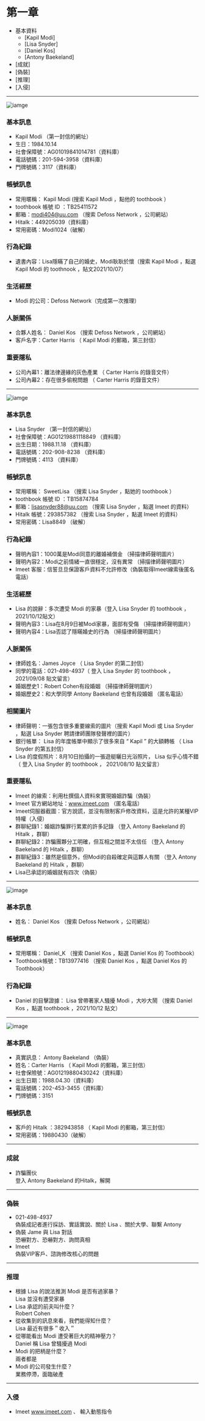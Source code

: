 # 第一章
* 基本資料
  * [Kapil Modi]
  * [Lisa Snyder]
  * [Daniel Kos]
  * [Antony Baekeland]
* [成就]
* [偽裝]
* [推理]
* [入侵]
****
![iamge](https://github.com/skyblueexo/skyguide/blob/main/STEAM/photo/1.JPG?raw=true)
### 基本訊息 <br>
* Kapil Modi （第一封信的網址）
* 生日：1984.10.14
* 社會保障號：AG01019841014781（資料庫）
* 電話號碼：201-594-3958（資料庫）
* 門牌號碼：3117（資料庫）
### 帳號訊息 <br>
* 常用暱稱： Kapil Modi (搜索 Kapil Modi ，點他的 toothbook ）
* toothbook 帳號 ID ：TB25411572
* 郵箱：modi404@uu.com （搜索 Defoss Network ，公司網站）
* Hitalk：449205039（資料庫）
* 常用密碼：Modi1024（破解）
### 行為紀錄
* 遺書內容：Lisa隱瞞了自己的婚史，Modi耿耿於懷（搜索 Kapil Modi ，點選 Kapil Modi 的 toothnook ，貼文2021/10/07）
### 生活經歷
* Modi 的公司：Defoss Network（完成第一次推理）
### 人脈關係
* 合夥人姓名： Daniel Kos （搜索 Defoss Network ，公司網站）
* 客戶名字：Carter Harris （ Kapil Modi 的郵箱，第三封信）
### 重要隱私
* 公司內幕1：離法律邊緣的灰色產業 （ Carter Harris 的錄音文件）
* 公司內幕2：存在很多偷稅問題 （ Carter Harris 的錄音文件）
****
![iamge](https://github.com/skyblueexo/skyguide/blob/main/STEAM/photo/2.JPG?raw=true)
### 基本訊息 <br>
* Lisa Snyder （第一封信的網址）
* 社會保障號：AG01219881118849 （資料庫）
* 出生日期：1988.11.18 （資料庫）
* 電話號碼：202-908-8238 （資料庫）
* 門牌號碼：4113 （資料庫）

### 帳號訊息 <br>
* 常用暱稱： SweetLisa （搜索 Lisa Snyder ，點她的 toothbook ）
* toothbook 帳號 ID ：TB15874784
* 郵箱：lisasnyder88@uu.com （搜索 Lisa Snyder ，點選 Imeet 的資料）
* Hitalk 帳號：293857382 （搜索 Lisa Snyder ，點選 Imeet 的資料）
* 常用密碼：Lisa8849 （破解）

### 行為紀錄
* 聲明內容1：1000萬是Modi同意的離婚補償金 （掃描律師聲明圖片）
* 聲明內容2：Modi之前情緒一直很穩定，沒有異常 （掃描律師聲明圖片）
* Imeet 客服：信誓旦旦保證客戶資料不允許修改（偽裝取得Imeet線索後匿名電話）

### 生活經歷
* Lisa 的說辭：多次遭受 Modi 的家暴（登入 Lisa Snyder 的 toothbook ， 2021/10/12貼文）
* 聲明內容3：Lisa在8月9日被Modi家暴，面部有受傷 （掃描律師聲明圖片）
* 聲明內容4：Lisa否認了隱瞞婚史的行為 （掃描律師聲明圖片）
### 人脈關係
* 律師姓名：James Joyce （ Lisa Snyder 的第二封信）
* 同學的電話：021-498-4937（ 登入 Lisa Snyder 的 toothbook ， 2021/09/08 貼文留言）
* 婚姻歷史1：Robert Cohen有段婚姻 （掃描律師聲明圖片）
* 婚姻歷史2：和大學同學 Antony Baekeland 也曾有段婚姻 （匿名電話）

### 相關圖片
* 律師聲明：一張包含很多重要線索的圖片（搜索 Kapil Modi 或 Lisa Snyder ，點選 Lisa Snyder 聘請律師團隊發聲裡的圖片）
* 銀行帳單： Lisa 的年度帳單中顯示了很多來自 “ Kapil ” 的大額轉帳 （ Lisa Snyder 的第五封信）
* Lisa 的度假照片：8月10日拍攝的一張遊艇曬日光浴照片， Lisa 似乎心情不錯（ 登入 Lisa Snyder 的 toothbook ， 2021/08/10 貼文留言）

### 重要隱私
* Imeet 的線索：利用杜撰個人資料來實現婚姻詐騙（偽裝）
* Imeet 官方網站地址：www.imeet.com （匿名電話）
* Imeet伺服器截圖：官方說謊，並沒有限制客戶修改資料，這是允許的某種VIP特權（入侵）
* 群聊紀錄1：婚姻詐騙罪行累累的許多記錄 （登入 Antony Baekeland 的 Hitalk ，群聊）
* 群聊紀錄2：詐騙團夥分工明確，但互相之間並不太信任 （登入 Antony Baekeland 的 Hitalk ，群聊）
* 群聊紀錄3：雖然是個意外，但Modi的自殺確定與這夥人有關 （登入 Antony Baekeland 的 Hitalk ，群聊）
* Lisa已承認的婚姻就有四次（偽裝）
****
![image](https://github.com/skyblueexo/skyguide/blob/main/STEAM/photo/3.JPG)

### 基本訊息
* 姓名： Daniel Kos （搜索 Defoss Network ，公司網站）
### 帳號訊息
* 常用暱稱： Daniel_K （搜索 Daniel Kos ，點選 Daniel Kos 的 Toothbook）
* Toothbook帳號：TB13977416 （搜索 Daniel Kos ，點選 Daniel Kos 的 Toothbook）
### 行為紀錄
* Daniel 的目擊證據： Lisa 曾帶著家人騷擾 Modi ，大吵大鬧 （搜索 Daniel Kos ，點選 toothbook ，2021/10/12 貼文）
****
![image](https://github.com/skyblueexo/skyguide/blob/main/STEAM/photo/4.JPG?raw=true)
### 基本訊息
* 真實訊息： Antony Baekeland （偽裝）
* 姓名：Carter Harris （ Kapil Modi 的郵箱，第三封信）
* 社會保險號：AG01219880430242（資料庫）
* 出生日期：1988.04.30（資料庫）
* 電話號碼：202-453-3455（資料庫）
* 門牌號碼：3151

### 帳號訊息
* 客戶的 Hitalk ：382943858 （ Kapil Modi 的郵箱，第三封信）
* 常用密碼：19880430（破解）

****
### 成就
* 詐騙團伙<br>
登入 Antony Baekeland 的Hitalk，解開
****
### 偽裝
* 021-498-4937<br>
偽裝成記者進行採訪、實話實說、關於 Lisa 、關於大學、聯繫 Antony 
* 偽裝 Jame 與 Lisa 對話<br>
恐嚇對方、恐嚇對方、詢問真相
* Imeet<br>
偽裝VIP客戶、諮詢修改核心的問題

****
### 推理
* 根據 Lisa 的說法推測 Modi 是否有過家暴？<br>
Lisa 並沒有遭受家暴
* Lisa 承認的前夫叫什麼？<br>
Robert Cohen
* 從收集到的訊息來看，我們能得知什麼？<br>
Lisa 最近有很多＂收入＂
* 從哪能看出 Modi 遭受著巨大的精神壓力？<br>
Daniel 稱 Lisa 曾騷擾過 Modi
* Modi 的把柄是什麼？<br>
兩者都是
* Modi 的公司發生什麼？<br>
業務停滯，面臨破產
****
### 入侵
* Imeet
www.imeet.com 、 輸入動態指令
